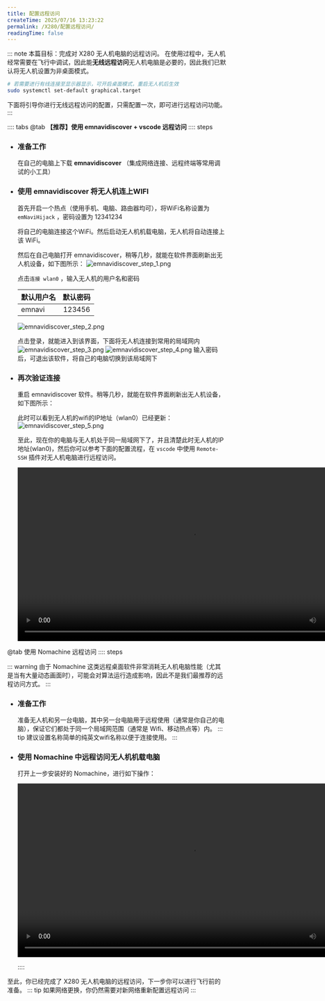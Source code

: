 ```yaml
---
title: 配置远程访问
createTime: 2025/07/16 13:23:22
permalink: /X280/配置远程访问/
readingTime: false
---
```


::: note 本篇目标：完成对 X280 无人机电脑的远程访问。
在使用过程中，无人机经常需要在飞行中调试，因此能**无线远程访问**无人机电脑是必要的，因此我们已默认将无人机设置为非桌面模式。

```bash
# 若需要进行有线连接至显示器显示，可开启桌面模式，重启无人机后生效
sudo systemctl set-default graphical.target
```

下面将引导你进行无线远程访问的配置，只需配置一次，即可进行远程访问功能。
:::

:::: tabs
@tab **【推荐】使用 emnavidiscover + vscode 远程访问**
:::: steps
- ### 准备工作
    在自己的电脑上下载 **emnavidiscover** （集成网络连接、远程终端等常用调试的小工具）

    <LinkCard title="点击下载 emnavidiscover" href="http://file.emnavi.tech/emnavi_tools/discover/" > </LinkCard> 

- ### 使用 emnavidiscover 将无人机连上WIFI

    首先开启一个热点（使用手机、电脑、路由器均可），将WiFi名称设置为 `emNaviHijack` ，密码设置为 12341234
    
    将自己的电脑连接这个WiFi。然后启动无人机机载电脑，无人机将自动连接上该 WiFi。

    然后在自己电脑打开 emnavidiscover，稍等几秒，就能在软件界面刷新出无人机设备，如下图所示：
    ![emnavidiscover_step_1.png](https://file.emnavi.tech/MEDIA_ASSETS/X152b/emnavidiscover_step_1.png)

    点击`连接 wlan0` ，输入无人机的用户名和密码

    | 默认用户名        | 默认密码        |
    | ------------- |:-------------:|
    | emnavi      | 123456 |

    ![emnavidiscover_step_2.png](https://file.emnavi.tech/MEDIA_ASSETS/X152b/emnavidiscover_step_2.png)

    点击登录，就能进入到该界面，下面将无人机连接到常用的局域网内
    ![emnavidiscover_step_3.png](https://file.emnavi.tech/MEDIA_ASSETS/X152b/emnavidiscover_step_3.png)
    ![emnavidiscover_step_4.png](https://file.emnavi.tech/MEDIA_ASSETS/X152b/emnavidiscover_step_4.png)
    输入密码后，可退出该软件，将自己的电脑切换到该局域网下

- ### 再次验证连接
    重启 emnavidiscover 软件。稍等几秒，就能在软件界面刷新出无人机设备，如下图所示：

    此时可以看到无人机的wifi的IP地址（wlan0）已经更新：
    ![emnavidiscover_step_5.png](https://file.emnavi.tech/MEDIA_ASSETS/X152b/emnavidiscover_step_5.png)

    至此，现在你的电脑与无人机处于同一局域网下了，并且清楚此时无人机的IP地址(wlan0)，然后你可以参考下面的配置流程，在 `vscode` 中使用 `Remote-SSH` 插件对无人机电脑进行远程访问。

    <div>
    <video width="800" controls>
        <source src="https://file.emnavi.tech/MEDIA_ASSETS/X152b/vscode-ssh.mp4" type="video/mp4" />
        您的浏览器不支持 video 标签。
    </video>
    </div>


@tab 使用 Nomachine 远程访问
:::: steps

::: warning 由于 Nomachine 这类远程桌面软件非常消耗无人机电脑性能（尤其是当有大量动态画面时），可能会对算法运行造成影响，因此不是我们最推荐的远程访问方式。
:::
- ### 准备工作
    准备无人机和另一台电脑，其中另一台电脑用于远程使用（通常是你自己的电脑），保证它们都处于同一个局域网范围（通常是 Wifi、移动热点等）内。
    ::: tip 建议设置名称简单的纯英文wifi名称以便于连接使用。
    :::

- ### 使用 Nomachine 中远程访问无人机机载电脑
    <LinkCard title="点击下载 Nomachine" href="https://file.emnavi.tech/common_tools/Nomachine/nomachine_9.1.24_6_amd64.deb" > </LinkCard>

    打开上一步安装好的 Nomachine，进行如下操作：
    <div>
    <video width="800" controls>
        <source src="https://file.emnavi.tech/MEDIA_ASSETS/X152b/nomachine_add_drone.mp4" type="video/mp4" />
        您的浏览器不支持 video 标签。
    </video>
    </div>

    <LinkCard title="点击排查 Nomachine 常见问题" href="/X152b/电脑问题排查/Nomachine远程工具问题/" > </LinkCard>
::::

至此，你已经完成了 X280 无人机电脑的远程访问，下一步你可以进行飞行前的准备。
::: tip 如果网络更换，你仍然需要对新网络重新配置远程访问
::: 
